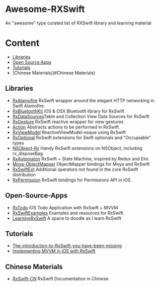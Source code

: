 # Awesome-RXSwift

An "awesome" type curated list of RXSwift library and learning material


# Content

- [Libraries](#libraries)
- [Open Source Apps](#open-source-apps)
- [Tutorials](#tutorials)
- [Chinese Materials](#Chinese Materials)

## Libraries

- [RxAlamofire](https://github.com/RxSwiftCommunity/RxAlamofire) RxSwift wrapper around the elegant HTTP networking in Swift Alamofire
- [RxBluetoothKit](https://github.com/Polidea/RxBluetoothKit) iOS & OSX Bluetooth library for RxSwift
- [RxDataSources](https://github.com/RxSwiftCommunity/RxDataSources)Table and Collection View Data Sources for RxSwift
- [RxGesture](https://github.com/RxSwiftCommunity/RxGesture) RxSwift reactive wrapper for view gestures
- [Action](https://github.com/RxSwiftCommunity/Action) Abstracts actions to be performed in RxSwift.
- [RxViewModel](https://github.com/RxSwiftCommunity/RxViewModel) ReactiveViewModel-esque using RxSwift
- [RxOptional](https://github.com/RxSwiftCommunity/RxOptional) RxSwift extensions for Swift optionals and "Occupiable" types
- [NSObject-Rx](https://github.com/RxSwiftCommunity/NSObject-Rx) Handy RxSwift extensions on NSObject, including rx_disposeBag.
- [RxAutomaton](https://github.com/inamiy/RxAutomaton) RxSwift + State Machine, inspired by Redux and Elm.
- [Moya-ObjectMapper](https://github.com/ivanbruel/Moya-ObjectMapper) ObjectMapper bindings for Moya and RxSwift
- [RxSwiftExt](https://github.com/RxSwiftCommunity/RxSwiftExt) Additional operators not found in the core RxSwift distribution
- [RxPermission](https://github.com/sunshinejr/RxPermission) RxSwift bindings for Permissions API in iOS.



## Open-Source-Apps

- [RxTodo](https://github.com/devxoul/RxTodo) iOS Todo Application with RxSwift + MVVM
- [RxSwiftExamples](https://github.com/DroidsOnRoids/RxSwiftExamples) Examples and resources for RxSwift.
- [LearningRxSwift](https://github.com/pepaslabs/LearningRxSwift) A space to doodle as I learn RxSwift



## Tutorials

- [The-introduction-to-RxSwift-you-have-been-missing](https://github.com/DTVD/The-introduction-to-RxSwift-you-have-been-missing)
- [Implementing MVVM in iOS with RxSwift](https://medium.cobeisfresh.com/implementing-mvvm-in-ios-with-rxswift-458a2d47c33d#.3i0ir1gdh)

## Chinese Materials
- [RxSwift-CN](https://github.com/jhw-dev/RxSwift-CN) RxSwift Documentation in Chinese
 



